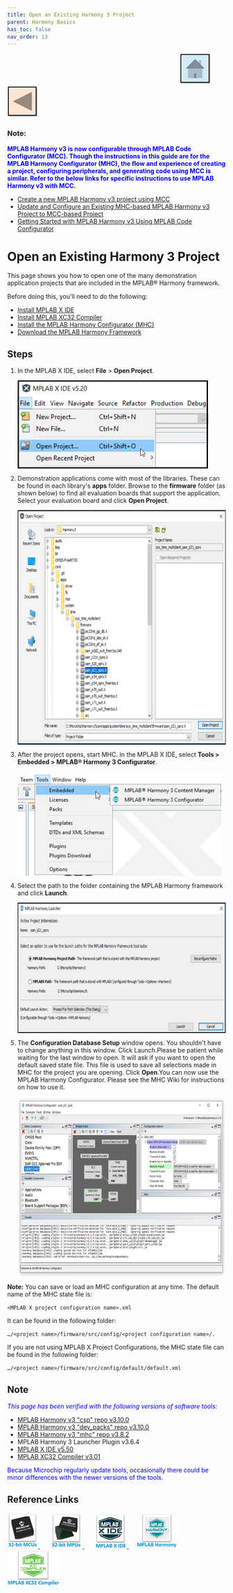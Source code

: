```yaml
---
title: Open an Existing Harmony 3 Project
parent: Harmony Basics
has_toc: false
nav_order: 13
---
```


&nbsp;&nbsp;&nbsp;&nbsp;&nbsp;&nbsp;&nbsp;&nbsp;&nbsp;&nbsp;&nbsp;&nbsp;&nbsp;&nbsp;&nbsp;&nbsp;&nbsp;&nbsp;&nbsp;&nbsp;&nbsp;&nbsp;&nbsp;&nbsp;&nbsp;&nbsp;&nbsp;&nbsp; &nbsp;&nbsp;&nbsp;&nbsp;&nbsp;&nbsp;&nbsp;&nbsp;&nbsp;&nbsp;&nbsp;&nbsp;&nbsp;&nbsp;&nbsp;&nbsp;&nbsp;&nbsp;&nbsp;&nbsp;&nbsp;&nbsp;&nbsp;&nbsp;&nbsp;&nbsp;&nbsp;&nbsp;&nbsp;&nbsp;&nbsp;&nbsp;&nbsp;&nbsp;&nbsp;&nbsp;&nbsp;&nbsp;&nbsp;&nbsp;&nbsp;&nbsp;&nbsp;&nbsp;&nbsp;&nbsp;&nbsp;&nbsp;&nbsp;&nbsp;&nbsp;&nbsp;&nbsp;&nbsp;&nbsp;&nbsp;&nbsp;&nbsp;&nbsp;&nbsp;&nbsp;&nbsp;&nbsp;&nbsp;&nbsp;&nbsp;&nbsp;&nbsp;&nbsp;&nbsp;&nbsp;&nbsp;[<img src="../../r_images/quick_home.png" title="Home">](../../../readme.md) [<img src="../../r_images/quick_back.png"  title="Back">](../readme.md)


### Note:
<span style="color:blue"> **MPLAB Harmony v3 is now configurable through MPLAB Code Configurator (MCC). Though the instructions in this guide are for the MPLAB Harmony Configurator (MHC), the flow and experience of creating a project, configuring peripherals, and generating code using MCC is similar. Refer to the below links for specific instructions to use MPLAB Harmony v3 with MCC.**</span>
- [Create a new MPLAB Harmony v3 project using MCC](https://microchipdeveloper.com/harmony3:getting-started-training-module-using-mcc)
- [Update and Configure an Existing MHC-based MPLAB Harmony v3 Project to MCC-based Project](https://microchipdeveloper.com/harmony3:update-and-configure-existing-mhc-proj-to-mcc-proj)
- [Getting Started with MPLAB Harmony v3 Using MPLAB Code Configurator](https://www.youtube.com/watch?v=KdhltTWaDp0)


# Open an Existing Harmony 3 Project
This page shows you how to open one of the many demonstration application projects that are included in the MPLAB® Harmony framework.

Before doing this, you'll need to do the following:

- <a href="https://microchipdeveloper.com/mplabx:installation" target="_blank">Install MPLAB X IDE</a>
- <a href="https://microchipdeveloper.com/xc32:installation" target="_blank">Install MPLAB XC32 Compiler</a>
- <a href="https://microchipdeveloper.com/harmony3:mhc-overview#install" target="_blank">Install the MPLAB Harmony Configurator (MHC)</a>
- <a href="https://github.com/Microchip-MPLAB-Harmony/contentmanager/wiki" target="_blank">Download the MPLAB Harmony Framework</a>

## Steps
1. In the MPLAB X IDE, select **File** > **Open Project**.

    <img src = "images/existingproj1.png" width="440" height="203" align="middle">

2. Demonstration applications come with most of the libraries. These can be found in each library's **apps** folder. Browse to the **firmware** folder (as shown below) to find all evaluation boards that support the application. Select your evaluation board and click **Open Project**.

    <img src = "images/existingproj2.png" width="700" height="540" align="middle">

3. After the project opens, start MHC. In the MPLAB X IDE, select **Tools  > Embedded > MPLAB® Harmony 3 Configurator**.

    <img src = "images/existingproj3.png" width="470" height="240" align="middle">

4. Select the path to the folder containing the MPLAB Harmony framework and click **Launch**.

    <img src = "images/existingproj4.png" width="700" height="300" align="middle">

5. The **Configuration Database Setup** window opens. You shouldn't have to change anything in this window. Click Launch.Please be patient while waiting for the last window to open. It will ask if you want to open the default saved state file. This file is used to save all selections made in MHC for the project you are opening. Click **Open**.You can now use the MPLAB Harmony Configurator. Please see the MHC Wiki for instructions on how to use it.

    <img src = "images/existingproj5.png" width="700" height="415" align="middle">

**Note:** You can save or load an MHC configuration at any time. The default name of the MHC state file is:
```text
<MPLAB X project configuration name>.xml
```
It can be found in the following folder:
```text
…/<project name>/firmware/src/config/<project configuration name>/.
```

If you are not using MPLAB X Project Configurations, the MHC state file can be found in the following folder:
```text
…/<project name>/firmware/src/config/default/default.xml
```

## Note
<span style="color:blue"> *This page has been verified with the following versions of software tools:*</span>
- [MPLAB Harmony v3 "csp" repo v3.10.0](https://github.com/Microchip-MPLAB-Harmony/csp/releases/tag/v3.10.0)
- [MPLAB Harmony v3 "dev_packs" repo v3.10.0](https://github.com/Microchip-MPLAB-Harmony/dev_packs/releases/tag/v3.10.0)
- [MPLAB Harmony v3 "mhc" repo v3.8.2](https://github.com/Microchip-MPLAB-Harmony/mhc/releases/tag/v3.8.2)
- MPLAB Harmony 3 Launcher Plugin v3.6.4
- [MPLAB X IDE v5.50](https://www.microchip.com/mplab/mplab-x-ide)
- [MPLAB XC32 Compiler v3.01](https://www.microchip.com/mplab/compilers)

<span style="color:blue"> Because Microchip regularly update tools, occasionally there could be minor differences with the newer versions of the tools. </span>
## Reference Links
[<a href="https://www.microchip.com/design-centers/32-bit" target="_blank"> <img src="../../r_images/32_bit_mcus.png"> </a>]()  &nbsp; &nbsp; &nbsp; [<a href="https://www.microchip.com/design-centers/32-bit-mpus" target="_blank"> <img src="../../r_images/32_bit_mpus.png"> </a>]()  &nbsp; &nbsp; &nbsp; [<a href="https://www.microchip.com/mplab/mplab-x-ide" target="_blank"> <img src="../../r_images/mplab_x_ide.png"> </a>]()  &nbsp; &nbsp; [<a href="https://www.microchip.com/mplab/mplab-harmony" target="_blank"> <img src="../../r_images/mplab_harmony.png"> </a>]() [<a href="https://www.microchip.com/mplab/compilers" target="_blank"> <img src="../../r_images/mplab_compiler.png"> </a>]()
